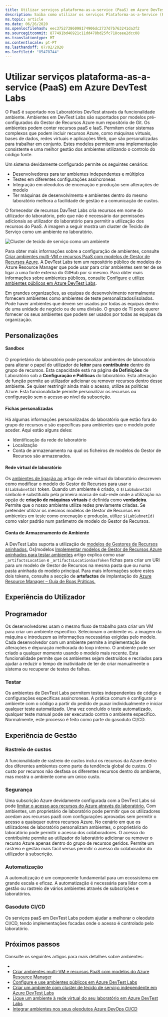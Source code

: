 ```yaml
---
title: Utilizar serviços plataforma-as-a-service (PaaS) em Azure DevTest Labs
description: Saiba como utilizar os serviços Plataforma-as-a-Service (Pass) em Azure DevTest Labs.
ms.topic: article
ms.date: 06/26/2020
ms.openlocfilehash: eec37527386098174906dc2737d7b763241da3f2
ms.sourcegitcommit: 877491bd46921c11dd478bd25fc718ceee2dcc08
ms.translationtype: MT
ms.contentlocale: pt-PT
ms.lasthandoff: 07/02/2020
ms.locfileid: "85478744"
---
```

# <a name="use-platform-as-a-service-paas-services-in-azure-devtest-labs"></a>Utilizar serviços plataforma-as-a-service (PaaS) em Azure DevTest Labs
O PaaS é suportado nos Laboratórios DevTest através da funcionalidade ambiente. Ambientes em DevTest Labs são suportados por modelos pré-configurados do Gestor de Recursos Azure num repositório de Git. Os ambientes podem conter recursos paaS e IaaS. Permitem criar sistemas complexos que podem incluir recursos Azure, como máquinas virtuais, bases de dados, redes virtuais e aplicações Web, que são personalizadas para trabalhar em conjunto. Estes modelos permitem uma implementação consistente e uma melhor gestão dos ambientes utilizando o controlo do código fonte. 

Um sistema devidamente configurado permite os seguintes cenários: 

- Desenvolvedores para ter ambientes independentes e múltiplos
- Testes em diferentes configurações assíncroneas
- Integração em oleodutos de encenação e produção sem alterações de modelo
- Ter máquinas de desenvolvimento e ambientes dentro do mesmo laboratório melhora a facilidade de gestão e a comunicação de custos.  

O fornecedor de recursos DavTest Labs cria recursos em nome do utilizador do laboratório, pelo que não é necessário dar permissões adicionais ao utilizador do laboratório para permitir a utilização dos recursos do PaaS. A imagem a seguir mostra um cluster de Tecido de Serviço como um ambiente no laboratório.

![Cluster de tecido de serviço como um ambiente](./media/create-environment-service-fabric-cluster/cluster-created.png)

Para obter mais informações sobre a configuração de ambientes, consulte [Criar ambientes multi-VM e recursos PaaS com modelos de Gestor de Recursos Azure](devtest-lab-create-environment-from-arm.md). A DevTest Labs tem um repositório público de modelos do Azure Resource Manager que pode usar para criar ambientes sem ter de se ligar a uma fonte externa do GitHub por si mesmo. Para obter mais informações sobre ambientes públicos, consulte [Configure e utilize ambientes públicos em Azure DevTest Labs](devtest-lab-configure-use-public-environments.md).

Em grandes organizações, as equipas de desenvolvimento normalmente fornecem ambientes como ambientes de teste personalizados/isolados. Pode haver ambientes que devem ser usados por todas as equipas dentro de uma unidade de negócio ou de uma divisão. O grupo de TI pode querer fornecer os seus ambientes que podem ser usados por todas as equipas da organização.  

## <a name="customizations"></a>Personalizações

#### <a name="sandbox"></a>Sandbox 
O proprietário do laboratório pode personalizar ambientes de laboratório para alterar o papel do utilizador de **leitor** para **contribuinte** dentro do grupo de recursos. Esta capacidade está na página **de Definições** de Laboratório sob a **Configuração e Políticas** do laboratório. Esta alteração de função permite ao utilizador adicionar ou remover recursos dentro desse ambiente. Se quiser restringir ainda mais o acesso, utilize as políticas Azure. Esta funcionalidade permite personalizar os recursos ou configuração sem o acesso ao nível da subscrição.

#### <a name="custom-tokens"></a>Fichas personalizadas
Há algumas informações personalizadas do laboratório que estão fora do grupo de recursos e são específicas para ambientes que o modelo pode aceder. Aqui estão alguns deles: 

- Identificação da rede de laboratório
- Localização
- Conta de armazenamento na qual os ficheiros de modelos do Gestor de Recursos são armazenados. 
 
#### <a name="lab-virtual-network"></a>Rede virtual de laboratório
Os [ambientes de ligação ao](connect-environment-lab-virtual-network.md) artigo de rede virtual do laboratório descrevem como modificar o modelo do Gestor de Recursos para usar o `$(LabSubnetId)` token. Quando um ambiente é criado, o `$(LabSubnetId)` símbolo é substituído pela primeira marca de sub-rede onde a utilização na opção de **criação de máquinas virtuais** é definida como **verdadeira**. Permite que o nosso ambiente utilize redes previamente criadas. Se pretender utilizar os mesmos modelos de Gestor de Recursos em ambientes em teste como encenação e produção, utilize `$(LabSubnetId)` como valor padrão num parâmetro de modelo do Gestor de Recursos. 

#### <a name="environment-storage-account"></a>Conta de Armazenamento de Ambiente
A DevTest Labs suporta a utilização de [modelos de Gestores de Recursos aninhados.](../azure-resource-manager/templates/linked-templates.md) Os[modelos [ Implementar modelos de Gestor de Recursos Azure aninhados para testar ambientes](deploy-nested-template-environments.md) artigo explica como usar `_artifactsLocation` e `_artifactsLocationSasToken` fichas para criar um URI para um modelo de Gestor de Recursos na mesma pasta que ou numa pasta aninhada do modelo principal. Para mais informações sobre estes dois tokens, consulte a secção de **artefactos** de implantação do [Azure Resource Manager – Guia de Boas Práticas.](https://github.com/Azure/azure-quickstart-templates/blob/master/1-CONTRIBUTION-GUIDE/best-practices.md)

## <a name="user-experience"></a>Experiência do Utilizador

## <a name="developer"></a>Programador
Os desenvolvedores usam o mesmo fluxo de trabalho para criar um VM para criar um ambiente específico. Selecionam o ambiente vs. a imagem da máquina e introduzem as informações necessárias exigidas pelo modelo. Cada desenvolvedor com um ambiente permite a implementação de alterações e depuração melhorada do loop interno. O ambiente pode ser criado a qualquer momento usando o modelo mais recente.  Esta funcionalidade permite que os ambientes sejam destruídos e recriados para ajudar a reduzir o tempo de inatividade de ter de criar manualmente o sistema ou recuperar de testes de falhas.  

### <a name="testing"></a>Testar
Os ambientes de DevTest Labs permitem testes independentes de código e configurações específicas assíncroneas. A prática comum é configurar o ambiente com o código a partir do pedido de puxar individualmente e iniciar qualquer teste automatizado. Uma vez concluído o teste automatizado, qualquer teste manual pode ser executado contra o ambiente específico. Normalmente, este processo é feito como parte do gasoduto CI/CD. 

## <a name="management-experience"></a>Experiência de Gestão

### <a name="cost-tracking"></a>Rastreio de custos
A funcionalidade de rastreio de custos inclui os recursos da Azure dentro dos diferentes ambientes como parte da tendência global de custos. O custo por recursos não desfasa os diferentes recursos dentro do ambiente, mas mostra o ambiente como um único custo.

### <a name="security"></a>Segurança
Uma subscrição Azure devidamente configurada com a DevTest Labs só pode [limitar o acesso aos recursos do Azure através do laboratório.](devtest-lab-add-devtest-user.md) Com ambientes, um proprietário de laboratório pode permitir que os utilizadores acedam aos recursos paaS com configurações aprovadas sem permitir o acesso a quaisquer outros recursos Azure. No cenário em que os utilizadores de laboratório personalizam ambientes, o proprietário do laboratório pode permitir o acesso dos colaboradores. O acesso do contribuinte permite ao utilizador do laboratório adicionar ou remover o recurso Azure apenas dentro do grupo de recursos geridos. Permite um rastreio e gestão mais fácil versus permitir o acesso do colaborador do utilizador à subscrição.

### <a name="automation"></a>Automatização
A automatização é um componente fundamental para um ecossistema em grande escala e eficaz. A automatização é necessária para lidar com a gestão ou rastreio de vários ambientes através de subscrições e laboratórios.

### <a name="cicd-pipeline"></a>Gasoduto CI/CD
Os serviços paaS em DevTest Labs podem ajudar a melhorar o oleoduto CI/CD, tendo implementações focadas onde o acesso é controlado pelo laboratório.

## <a name="next-steps"></a>Próximos passos
Consulte os seguintes artigos para mais detalhes sobre ambientes: 

- 
- [Criar ambientes multi-VM e recursos PaaS com modelos do Azure Resource Manager](devtest-lab-create-environment-from-arm.md)
- [Configure e use ambientes públicos em Azure DevTest Labs](devtest-lab-configure-use-public-environments.md)
- [Criar um ambiente com cluster de tecido de serviço independente em Azure DevTest Labs](create-environment-service-fabric-cluster.md)
- [Ligue um ambiente à rede virtual do seu laboratório em Azure DevTest Labs](connect-environment-lab-virtual-network.md)
- [Integrar ambientes nos seus oleodutos Azure DevOps CI/CD](integrate-environments-devops-pipeline.md)
 





